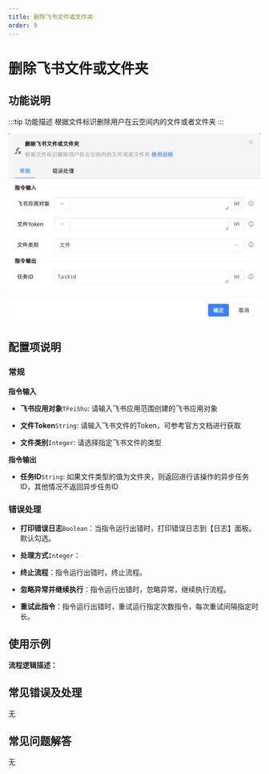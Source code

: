 ```yaml
---
title: 删除飞书文件或文件夹
order: 9
---
```


# 删除飞书文件或文件夹

## 功能说明

:::tip 功能描述
根据文件标识删除用户在云空间内的文件或者文件夹
:::

![删除飞书文件或文件夹](../../../../assets/删除飞书文件或文件夹_command.png)

## 配置项说明

### 常规

**指令输入**

- **飞书应用对象**`TFeiShu`: 请输入飞书应用范围创建的飞书应用对象

- **文件Token**`String`: 请输入飞书文件的Token，可参考官方文档进行获取

- **文件类别**`Integer`: 请选择指定飞书文件的类型


**指令输出**

- **任务ID**`String`: 如果文件类型的值为文件夹，则返回进行该操作的异步任务ID，其他情况不返回异步任务ID

### 错误处理

- **打印错误日志**`Boolean`：当指令运行出错时，打印错误日志到【日志】面板。默认勾选。

- **处理方式**`Integer`：

 - **终止流程**：指令运行出错时，终止流程。

 - **忽略异常并继续执行**：指令运行出错时，忽略异常，继续执行流程。

 - **重试此指令**：指令运行出错时，重试运行指定次数指令，每次重试间隔指定时长。

## 使用示例

**流程逻辑描述：** 

## 常见错误及处理

无

## 常见问题解答

无

